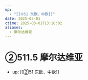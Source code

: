 ```yaml
---
up:
  - "[[②51 东欧、中欧]]"
date: 2025-03-01
ctime: 2025-03-01T13:18:02
aliases:
  - 摩尔达维亚
---
```


# ②511.5 摩尔达维亚

- up: [[②51 东欧、中欧]]
